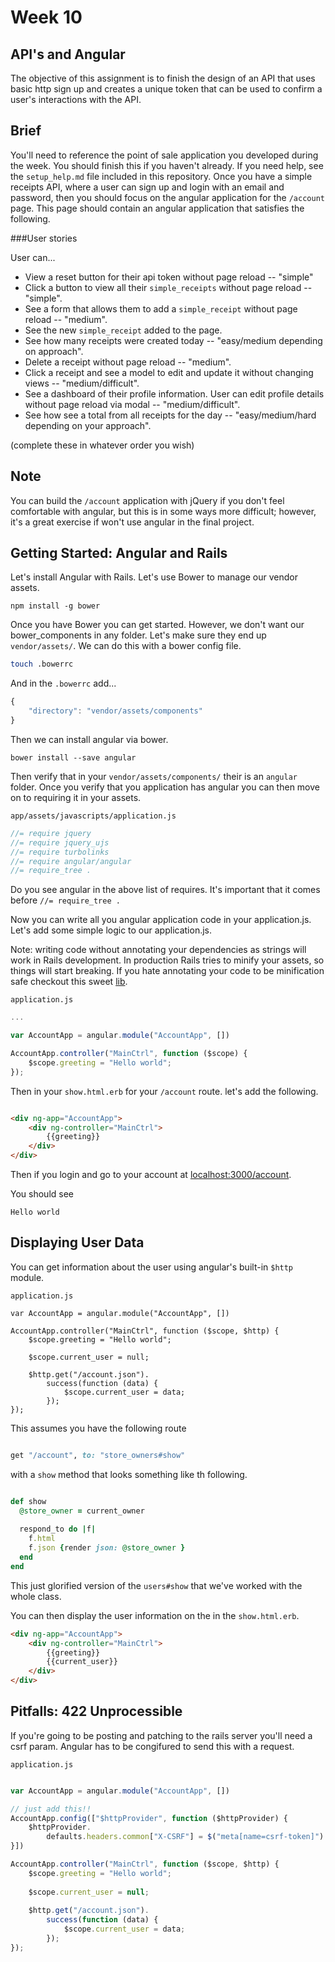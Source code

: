 # Week 10 
## API's and Angular

The objective of this assignment is to finish the design of an API that uses basic http sign up and creates a unique token that can be used to confirm a user's interactions with the API.

## Brief

You'll need to reference the point of sale application you developed during the week. You should finish this if you haven't already. If you need help, see the `setup_help.md` file included in this repository. Once you have a simple receipts API, where a user can sign up and login with an email and password, then you should focus on the angular application for the `/account` page. This page should contain an angular application that satisfies the following.

###User stories

User can...

* View a reset button for their api token without page reload -- "simple"
* Click a button to view all their `simple_receipts` without page reload -- "simple".
* See a form that allows them to add a `simple_receipt` without page reload -- "medium".
* See the new `simple_receipt` added to the page.
* See how many receipts were created today -- "easy/medium depending on approach".
* Delete a receipt without page reload -- "medium".
* Click a receipt and see a model to edit and update  it without changing views -- "medium/difficult".
* See a dashboard of their profile information. User can edit profile details without page reload via modal -- "medium/difficult".
* See how see a total from all receipts for the day -- "easy/medium/hard depending on your approach".

(complete these in whatever order you wish)

## Note

You can build the `/account` application with jQuery if you don't feel comfortable with angular, but this is in some ways more difficult; however, it's a great exercise if won't use angular in the final project.

## Getting Started: Angular and Rails


Let's install Angular with Rails. Let's use Bower to manage our vendor assets.

```
npm install -g bower
```

Once you have Bower you can get started. However, we don't want our bower_components in any folder. Let's make sure they end up `vendor/assets/`. We can do this with a bower config file.



```bash
touch .bowerrc

```

And in the `.bowerrc` add...


```javascript
{
	"directory": "vendor/assets/components"
}

```

Then we can install angular via bower.


```
bower install --save angular
```

Then verify that in your `vendor/assets/components/` their is an `angular` folder. Once you verify that you application has angular you can then move on to requiring it in your assets.

`app/assets/javascripts/application.js`

```javascript
//= require jquery
//= require jquery_ujs
//= require turbolinks
//= require angular/angular 
//= require_tree .

```

Do you see angular in the above list of requires. It's important that it comes before `//= require_tree .`


Now you can write all you angular application code in your application.js. Let's add some simple logic to our application.js.

Note: writing code without annotating your dependencies as strings will work in Rails development. In production Rails tries to minify your assets, so things will start breaking. If you hate annotating your code to be minification safe checkout this sweet [lib](https://github.com/olov/ng-annotate).

`application.js`

```javascript
...

var AccountApp = angular.module("AccountApp", [])

AccountApp.controller("MainCtrl", function ($scope) {
	$scope.greeting = "Hello world";
});

```

Then in your `show.html.erb` for your `/account` route. let's add the following.

```html

<div ng-app="AccountApp">
	<div ng-controller="MainCtrl">
		{{greeting}}
	</div>
</div>

```

Then if you login and go to your account at [localhost:3000/account](localhost:3000/account).

You should see 

```
Hello world
```


## Displaying User Data

You can get information about the user using angular's built-in `$http` module.


`application.js`

```
var AccountApp = angular.module("AccountApp", [])

AccountApp.controller("MainCtrl", function ($scope, $http) {
	$scope.greeting = "Hello world";
	
	$scope.current_user = null;
	
	$http.get("/account.json").
		success(function (data) {
			$scope.current_user = data;
		});
});

```



This assumes you have the following route


```ruby

get "/account", to: "store_owners#show"
```

with a `show` method that looks something like th following.



```ruby

def show
  @store_owner = current_owner
  
  respond_to do |f|
  	f.html
  	f.json {render json: @store_owner }
  end
end

```

This just glorified version of the `users#show` that we've worked with the whole class.


You can then display the user information on the in the `show.html.erb`.


```html
<div ng-app="AccountApp">
	<div ng-controller="MainCtrl">
		{{greeting}}
		{{current_user}}
	</div>
</div>

```

## Pitfalls: 422 Unprocessible

If you're going to be posting and patching to the rails server you'll need a csrf param. Angular has to be congifured to send this with a request.

`application.js`

```javascript

var AccountApp = angular.module("AccountApp", [])

// just add this!! 
AccountApp.config(["$httpProvider", function ($httpProvider) {
	$httpProvider.
		defaults.headers.common["X-CSRF"] = $("meta[name=csrf-token]").attr("content");
}])

AccountApp.controller("MainCtrl", function ($scope, $http) {
	$scope.greeting = "Hello world";
	
	$scope.current_user = null;
	
	$http.get("/account.json").
		success(function (data) {
			$scope.current_user = data;
		});
});

```
